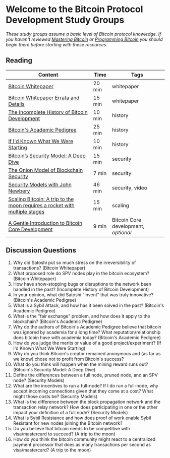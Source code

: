 # Welcome to the Bitcoin Protocol Development Study Groups

*These study groups assume a basic level of Bitcoin protocol knowledge. If you haven't reviewed [Mastering Bitcoin](https://github.com/bitcoinbook/bitcoinbook) or [Programming Bitcoin](https://github.com/jimmysong/programmingbitcoin) you should begin there before starting with these resources.*

## Reading

| Content                                                                                       | Time  | Tags                    |
|-----------------------------------------------------------------------------------------------|-------|-------------------------|
[Bitcoin Whitepaper](https://bitcoin.org/bitcoin.pdf) | 20 min | whitepaper |
[Bitcoin Whitepaper Errata and Details](https://gist.github.com/harding/dabea3d83c695e6b937bf090eddf2bb3) | 15 min | whitepaper |
[The Incomplete History of Bitcoin Development](https://b10c.me/blog/004-the-incomplete-history-of-bitcoin-development/) | 10 min | history |
[Bitcoin's Academic Pedigree](https://queue.acm.org/detail.cfm?id=3136559) | 25 min | history |
[If I'd Known What We Were Starting](https://www.linkedin.com/pulse/id-known-what-we-were-starting-ray-dillinger/) | 10 min | history |
[Bitcoin’s Security Model: A Deep Dive](https://www.coindesk.com/bitcoins-security-model-deep-dive) | 15 min | security |
[The Onion Model of Blockchain Security](https://insights.deribit.com/market-research/the-onion-model-of-blockchain-security-part-1/) | 7 min | security |
[Security Models with John Newbery](http://diyhpl.us/wiki/transcripts/chaincode-labs/2019-06-17-john-newbery-security-models/) | 46 min | security, video |
[Scaling Bitcoin: A trip to the moon requires a rocket with multiple stages](https://www.reddit.com/r/Bitcoin/comments/438hx0/a_trip_to_the_moon_requires_a_rocket_with/) | 15 min | scaling |
[A Gentle Introduction to Bitcoin Core Development](https://bitcointechtalk.com/a-gentle-introduction-to-bitcoin-core-development-fdc95eaee6b8) | 9 min | Bitcoin Core development, *optional* |

## Discussion Questions

1. Why did Satoshi put so much stress on the irreversibility of transactions? (Bitcoin Whitepaper)
1. What proposed role do SPV nodes play in the bitcoin ecosystem? (Bitcoin Whitepaper)
1. How have show-stopping bugs or disruptions to the network been handled in the past? (Incomplete History of Bitcoin Development)
1. In your opinion, what did Satoshi "invent" that was truly innovative? (Bitcoin's Academic Pedigree)
1. What is a Sybil Attack, and how has it been solved in the past? (Bitcoin's Academic Pedigree)
1. What is the "fair exchange" problem, and how does it apply to the blockchain? (Bitcoin's Academic Pedigree)
1. Why do the authors of Bitcoin's Academic Pedigree believe that bitcoin was ignored by academia for a long time? What reputation/relationship does bitcoin have with academia today? (Bitcoin's Academic Pedigree)
1. How do you judge the merits or value of a good project/experiment? (If I'd Known What We Were Starting)
1. Why do you think Bitcoin's creator remained anonymous and (as far as we know) chose not to profit from Bitcoin's success?
1. What do you think will happen when the mining reward runs out? (Bitcoin's Security Model: A Deep Dive)
1. Define the differences between a full node, pruned node, and an SPV node? (Security Models)
1. What are the incentives to run a full-node? If I do run a full-node, why accept incoming connections given that they come at a cost? What might those costs be? (Security Models)
1. What is the difference between the block propagation network and the transaction relay network? How does participating in one or the other impact your definition of a full node? (Security Models)
1. What is Sybil Resistance and how does proof of work enable Sybil Resistant for new nodes joining the Bitcoin network?
1. Do you believe that bitcoin needs to be competitive with visa/mastercard to succeed? (A trip to the moon)
1. How do you think the bitcoin community might react to a centralized payment processor that does as many transactions per second as visa/mastercard? (A trip to the moon)
